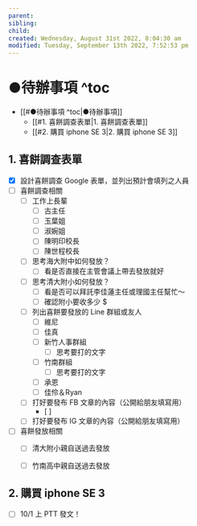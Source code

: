 ```yaml
---
parent: 
sibling: 
child: 
created: Wednesday, August 31st 2022, 8:04:30 am
modified: Tuesday, September 13th 2022, 7:52:53 pm
---
```


# ●待辦事項 ^toc

- [[#●待辦事項 ^toc|●待辦事項]]
	- [[#1. 喜餅調查表單|1. 喜餅調查表單]]
	- [[#2. 購買 iphone SE 3|2. 購買 iphone SE 3]]




## 1. 喜餅調查表單
- [x] 設計喜餅調查 Google 表單，並列出預計會填列之人員
- [ ] 喜餅調查相關
	- [ ] 工作上長輩
		- [ ] 古主任
		- [ ] 玉葉姐
		- [ ] 淑婉姐
		- [ ] 陳明印校長
		- [ ] 陳世程校長
	- [ ] 思考海大附中如何發放？
		- [ ] 看是否直接在主管會議上帶去發放就好
	- [ ] 思考清大附小如何發放？
		- [ ] 看是否可以拜託李佳蓮主任或理國主任幫忙～
		- [ ] 確認附小要收多少 $
	- [ ] 列出喜餅要發放的 Line 群組或友人
		- [ ] 維尼
		- [ ] 佳真
		- [ ] 新竹人事群組
			- [ ] 思考要打的文字
		- [ ] 竹南群組
			- [ ] 思考要打的文字
		- [ ] 承恩
		- [ ] 佳伶＆Ryan
	- [ ] 打好要發布 FB 文章的內容（公開給朋友填寫用）
		- [ ] 
	- [ ] 打好要發布 IG 文章的內容（公開給朋友填寫用）
- [ ] 喜餅發放相關
	- [ ] 清大附小親自送過去發放
	- [ ] 竹南高中親自送過去發放


## 2. 購買 iphone SE 3
- [ ] 10/1 上 PTT 發文！

